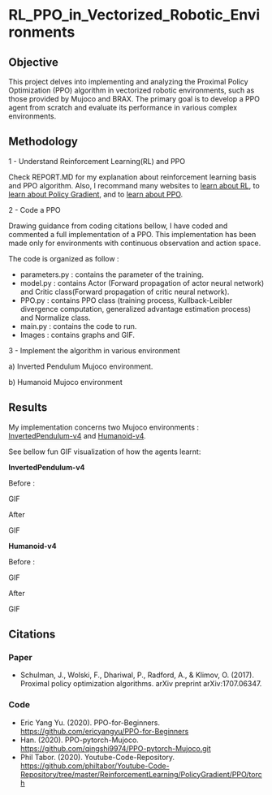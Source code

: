 # RL_PPO_in_Vectorized_Robotic_Environments

## Objective
This project delves into implementing and analyzing the Proximal Policy Optimization (PPO) algorithm in vectorized robotic environments, such as those provided by Mujoco and BRAX. The primary goal is to develop a PPO agent from scratch and evaluate its performance in various complex environments.

## Methodology

1 - Understand Reinforcement Learning(RL) and PPO

Check REPORT.MD for my explanation about reinforcement learning basis and PPO algorithm.
Also, I recommand many websites to [learn about RL]( https://spinningup.openai.com/en/latest/spinningup/rl_intro.html), to [learn about Policy Gradient](https://towardsdatascience.com/an-intuitive-explanation-of-policy-gradient-part-1-reinforce-aa4392cbfd3c), and to [learn about PPO](https://medium.com/@eyyu/coding-ppo-from-scratch-with-pytorch-part-1-4-613dfc1b14c8).

2 - Code a PPO

Drawing guidance from coding citations bellow, I have coded and commented a full implementation of a PPO. 
This implementation has been made only for environments with continuous observation and action space.

The code is organized as follow :

* parameters.py : contains the parameter of the training.
* model.py : contains Actor (Forward propagation of actor neural network) and Critic class(Forward propagation of critic neural network).
* PPO.py : contains PPO class (training process, Kullback-Leibler divergence computation, generalized advantage estimation process) and Normalize class.
* main.py : contains the code to run.
* Images : contains graphs and GIF. 

3 - Implement the algorithm in various environment

  a) Inverted Pendulum Mujoco environment.

  b) Humanoid Mujoco environment

## Results

My implementation concerns two Mujoco environments : [InvertedPendulum-v4](https://www.gymlibrary.dev/environments/mujoco/inverted_pendulum/) and [Humanoid-v4](https://www.gymlibrary.dev/environments/mujoco/humanoid/).

See bellow fun GIF visualization of how the agents learnt:

**InvertedPendulum-v4**

Before :

GIF

After

GIF

**Humanoid-v4**

Before :

GIF

After

GIF

## Citations

### Paper

*  Schulman, J., Wolski, F., Dhariwal, P., Radford, A., & Klimov, O. (2017). Proximal policy optimization algorithms. arXiv preprint arXiv:1707.06347.

### Code

* Eric Yang Yu. (2020). PPO-for-Beginners. https://github.com/ericyangyu/PPO-for-Beginners
* Han. (2020). PPO-pytorch-Mujoco. https://github.com/qingshi9974/PPO-pytorch-Mujoco.git
* Phil Tabor. (2020). Youtube-Code-Repository. https://github.com/philtabor/Youtube-Code-Repository/tree/master/ReinforcementLearning/PolicyGradient/PPO/torch



